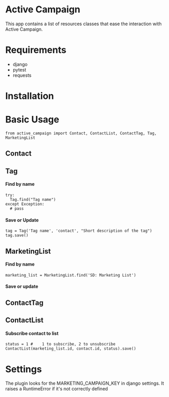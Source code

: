 # Active Campaign

This app contains a list of resources classes that ease the interaction with Active Campaign.

# Requirements

- django
- pytest
- requests

# Installation



# Basic Usage

```
from active_campaign import Contact, ContactList, ContactTag, Tag, MarketingList
```
## Contact

## Tag

#### Find by name
```
try:
  Tag.find("Tag name")
except Exception:
  # pass
```

#### Save or Update
```
tag = Tag('Tag name', 'contact', "Short description of the tag")
tag.save()
```

## MarketingList

#### Find by name
```
marketing_list = MarketingList.find('SD: Marketing List')
```

#### Save or update

## ContactTag

## ContactList

#### Subscribe contact to list

```
status = 1 #    1 to subscribe, 2 to unsubscribe
ContactList(marketing_list.id, contact.id, status).save()
```


# Settings

The plugin looks for the MARKETING_CAMPAIGN_KEY in django settings. It raises a RuntimeError if it's not correctly defined
